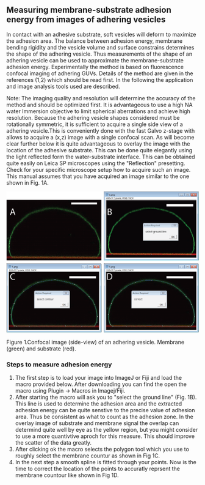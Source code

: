 ## Measuring membrane-substrate adhesion energy from images of adhering vesicles ##

In contact with an adhesive substrate, soft vesicles will deform to maximize the adhesion area. 
The balance between adhesion energy, membrane bending rigidity and the vesicle volume and surface constrains determines the shape 
of the adhering vesicle. Thus measurements of the shape of an adhering vesicle can be used to approximate the 
membrane-substrate adhesion energy. Experimentally the method is based on fluorescence confocal imaging of adhering GUVs. Details of the method are given in the references (1,2) which should be read first. In the following the application and image analysis tools used are described. 

Note: The imaging quality and resolution will determine the accuracy of the method and should be optimized first.
It is advantageous to use a high NA water Immersion objective to limit spherical aberrations and achieve high resolution.
Because the adhering vesicle shapes considered must be rotationally symmetric, it is sufficient to acquire a single side view of a adhering vesicle.This is conveniently done with the fast Galvo z-stage with allows to acquire a (x,z) image with a single confocal scan. As will become clear further below it is quite advantageous to overlay the image with the location of the adhesive substrate. This can be done quite elegantly using the light reflected form the water-substrate interface. This can be obtained quite easily on Leica SP microscopes using the "Reflection" presetting. Check for your specific microscope setup how to acquire such an image. This manual assumes that you have acquired an image similar to the one shown in Fig. 1A.

![Figure 1](adhesionenergy/Figure.png)

Figure 1.Confocal image (side-view) of an adhering vesicle. Membrane (green) and substrate (red).

### Steps to measure adhesion energy ###
1. The first step is to load your image into ImageJ or Fiji and load the macro provided below. After downloading you can find the open the macro using Plugin -> Macros in Imagej/Fiji.
2. After starting the macro will ask you to "select the ground line" (Fig. 1B). This line is used to determine the adhesion area and the extracted adhesion energy can be quite senstive to the precise value of adhesion area. Thus be consistent as what to count as the adhesion zone. In the overlay image of substrate and membrane signal the overlap can determind quite well by eye as the yellow region, but you might consider to use a more quantivtive aproch for this measure. This should improve the scatter of the data greatly.
3. After clicking ok the macro selects the polygon tool which you use to roughly select the membrane countur as shown in Fig 1C.
4. In the next step a smooth spline is fitted through your points. Now is the time to correct the location of the points to accuratly reprsent the membrane countour like shown in Fig 1D.
